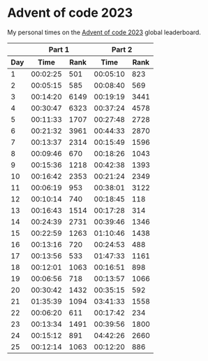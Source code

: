 # Advent of code 2023
My personal times on the [Advent of code 2023](https://adventofcode.com/2023) global leaderboard.

<table>
    <thead>
        <tr>
            <th></th>
            <th colspan="2">Part 1</th>
            <th colspan="2">Part 2</th>
        </tr>
        <tr>
            <th>Day</th>
            <th>Time</th>
            <th>Rank</th>
            <th>Time</th>
            <th>Rank</th>
        </tr>
    </thead>
    <tbody>
        <tr><td>1</td> <td>00:02:25</td> <td>501</td> <td>00:05:10</td> <td>823</td></tr>
        <tr><td>2</td> <td>00:05:15</td> <td>585</td> <td>00:08:40</td> <td>569</td></tr>
        <tr><td>3</td> <td>00:14:20</td> <td>6149</td> <td>00:19:19</td> <td>3441</td></tr>
        <tr><td>4</td> <td>00:30:47</td> <td>6323</td> <td>00:37:24</td> <td>4578</td></tr>
        <tr><td>5</td> <td>00:11:33</td> <td>1707</td> <td>00:27:48</td> <td>2728</td></tr>
        <tr><td>6</td> <td>00:21:32</td> <td>3961</td> <td>00:44:33</td> <td>2870</td></tr>
        <tr><td>7</td> <td>00:13:37</td> <td>2314</td> <td>00:15:49</td> <td>1596</td></tr>
        <tr><td>8</td> <td>00:09:46</td> <td>670</td> <td>00:18:26</td> <td>1043</td></tr>
        <tr><td>9</td> <td>00:15:36</td> <td>1218</td> <td>00:42:38</td> <td>1393</td></tr>
        <tr><td>10</td> <td>00:16:42</td> <td>2353</td> <td>00:21:24</td> <td>2349</td></tr>
        <tr><td>11</td> <td>00:06:19</td> <td>953</td> <td>00:38:01</td> <td>3122</td></tr>
        <tr><td>12</td> <td>00:10:14</td> <td>740</td> <td>00:18:45</td> <td>118</td></tr>
        <tr><td>13</td> <td>00:16:43</td> <td>1514</td> <td>00:17:28</td> <td>314</td></tr>
        <tr><td>14</td> <td>00:24:39</td> <td>2731</td> <td>00:39:46</td> <td>1346</td></tr>
        <tr><td>15</td> <td>00:22:59</td> <td>1263</td> <td>01:10:46</td> <td>1438</td></tr>
        <tr><td>16</td> <td>00:13:16</td> <td>720</td> <td>00:24:53</td> <td>488</td></tr>
        <tr><td>17</td> <td>00:13:56</td> <td>533</td> <td>01:47:33</td> <td>1161</td></tr>
        <tr><td>18</td> <td>00:12:01</td> <td>1063</td> <td>00:16:51</td> <td>898</td></tr>
        <tr><td>19</td> <td>00:06:56</td> <td>718</td> <td>00:13:57</td> <td>1066</td></tr>
        <tr><td>20</td> <td>00:30:42</td> <td>1432</td> <td>00:35:15</td> <td>592</td></tr>
        <tr><td>21</td> <td>01:35:39</td> <td>1094</td> <td>03:41:33</td> <td>1558</td></tr>
        <tr><td>22</td> <td>00:06:20</td> <td>611</td> <td>00:17:42</td> <td>234</td></tr>
        <tr><td>23</td> <td>00:13:34</td> <td>1491</td> <td>00:39:56</td> <td>1800</td></tr>
        <tr><td>24</td> <td>00:15:12</td> <td>891</td> <td>04:42:26</td> <td>2660</td></tr>
        <tr><td>25</td> <td>00:12:14</td> <td>1063</td> <td>00:12:20</td> <td>886</td></tr>
    </tbody>
</table>

